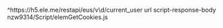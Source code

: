 ^https:\/\/h5\.ele\.me\/restapi\/eus\/v\d\/current_user url script-response-body nzw9314/Script/elemGetCookies.js
